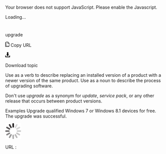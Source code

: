 Your browser does not support JavaScript. Please enable the Javascript.

Loading...

# 

upgrade

![Copy URL](upgrade_files/Copy.png)
Copy URL

![Download](upgrade_files/Download.png)

Download topic

Use
as a verb to describe replacing an installed version of a product with a
newer version of the same product. Use as a noun to describe the
process of upgrading software. 

Don't use *upgrade* as a synonym for *update*, *service pack*, or any other release that occurs between product versions.

Examples
Upgrade qualified Windows 7 or Windows 8.1 devices for free.
The upgrade was successful.

![In progress](upgrade_files/activity-large.gif)

URL :

